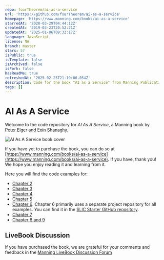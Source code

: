 ```yaml
---
repo: fourTheorem/ai-as-a-service
url: 'https://github.com/fourTheorem/ai-as-a-service'
homepage: 'https://www.manning.com/books/ai-as-a-service'
starredAt: '2020-03-29T04:44:12Z'
createdAt: '2019-03-23T20:52:21Z'
updatedAt: '2025-01-06T09:32:17Z'
language: JavaScript
license: NA
branch: master
stars: 57
isPublic: true
isTemplate: false
isArchived: false
isFork: false
hasReadMe: true
refreshedAt: '2025-02-25T21:19:00.054Z'
description: Code for the book "AI as a Service" from Manning Publications
tags: []
---
```


# AI As A Service

Welcome to the code repository for _AI As A Service_, a Manning book by [Peter Elger](https://twitter.com/pelger) and [Eoin Shanaghy](https://twitter.com/eoins).

![AI As A Service book cover](./ai-as-a-service-cover.png)

If you have yet to purchase the book, you can do so at [https://www.manning.com/books/ai-as-a-service](https://www.manning.com/books/ai-as-a-service). If you have, thank you! We hope you enjoy reading it and learning from it.

Here you will find the code examples for:

* [Chapter 2](./chapter2)
* [Chapter 3](./chapter3)
* [Chapter 4](./chapter4)
* [Chapter 5](./chapter5)
* [Chapter 6](./chapter6). Chapter 6 primarily uses a separate project repository for all examples. You can find it in the [SLIC Starter GitHub repository](https://github.com/fourTheorem/slic-starter).
* [Chapter 7](./chapter7)
* [Chapter 8 and 9](./chapter8-9)

## LiveBook Discussion

If you have purchased the book, we are grateful for your comments and feedback in the [Manning LiveBook Discussion Forum](https://livebook.manning.com/#!/book/ai-as-a-service/welcome/v-1/)


